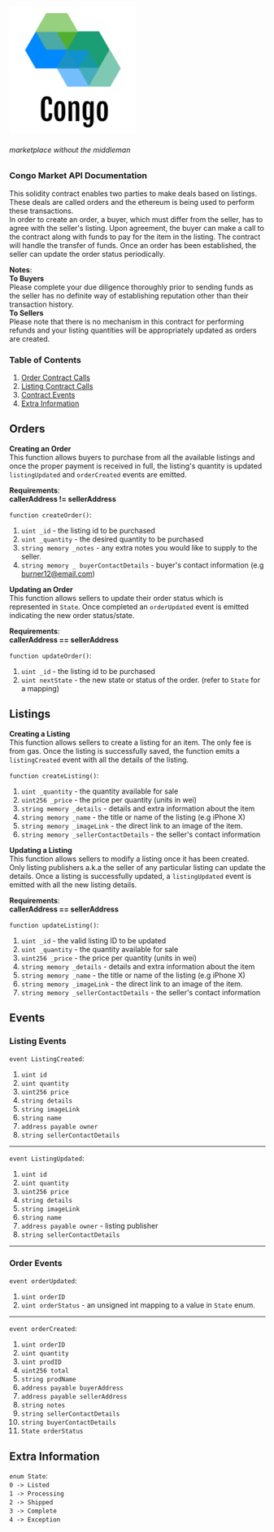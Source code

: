 <img width=250 src="/frontend/src/assets/logo.png"/>

###### _marketplace without the middleman_


### Congo Market API Documentation
<p>
This solidity contract enables two parties to make deals based on listings. These deals are called orders and the ethereum is being used to perform these transactions.
<br>In order to create an order, a buyer, which must differ from the seller, has to agree with the seller's listing. Upon agreement, the buyer can make a call to the contract along with funds to pay for the item in the listing. The contract will handle the transfer of funds. Once an order has been established, the seller can update the order status periodically. 

**Notes**:<br>
**To Buyers**<br>
Please complete your due diligence thoroughly prior to sending funds as the seller has no definite way of establishing reputation other than their transaction history.<br>
**To Sellers**<br>
Please note that there is no mechanism in this contract for performing refunds and your listing quantities will be appropriately updated as orders are created.
<p>

### Table of Contents
1. [Order Contract Calls](#orders)
2. [Listing Contract Calls](#listings)
3. [Contract Events](#events)
4. [Extra Information](#extra-information)


## Orders
**Creating an Order**
<br>This function allows buyers to purchase from all the available listings and once the proper payment is received in full, the listing's quantity is updated `listingUpdated` and `orderCreated` events are emitted.


**Requirements**:
<br>**callerAddress != sellerAddress**

`function createOrder()`:
1. `uint _id` - the listing id to be purchased
2. `uint _quantity` - the desired quantity to be purchased 
3.  `string memory _notes` - any extra notes you would like to supply to the seller.
4.  `string memory _ buyerContactDetails` - buyer's contact information (e.g burner12@email.com)<br>

**Updating an Order**
<br>This function allows sellers to update their order status which is represented in `State`. Once completed an `orderUpdated` event is emitted indicating the new order status/state.

**Requirements**:
<br>**callerAddress == sellerAddress**

`function updateOrder()`:
1. `uint _id` - the listing id to be purchased
2. `uint nextState` - the new state or status of the order. (refer to `State` for a mapping)


## Listings
**Creating a Listing**
<br>This function allows sellers to create a listing for an item. The only fee is from gas. Once the listing is successfully saved, the function emits a `listingCreated` event with all the details of the listing.

`function createListing()`:
1. `uint _quantity` - the quantity available for sale
2. `uint256 _price` - the price per quantity (units in wei)
3.  `string memory _details` - details and extra information about the item
4.  `string memory _name` - the title or name of the listing (e.g iPhone X)
5.  `string memory _imageLink` - the direct link to an image of the item.
6.  `string memory _sellerContactDetails` - the seller's contact information

**Updating a Listing**
<br>This function allows sellers to modify a listing once it has been created. Only listing publishers a.k.a the seller of any particular listing can update the details. Once a listing is successfully updated, a `listingUpdated` event is emitted with all the new listing details.

**Requirements**:
<br>**callerAddress == sellerAddress**

`function updateListing()`:
1. `uint _id` - the valid listing ID to be updated
2. `uint _quantity` - the quantity available for sale
3. `uint256 _price` - the price per quantity (units in wei)
4. `string memory _details` - details and extra information about the item
5. `string memory _name` - the title or name of the listing (e.g iPhone X)
6. `string memory _imageLink` - the direct link to an image of the item.
7. `string memory _sellerContactDetails` - the seller's contact information


## Events

### Listing Events
`event ListingCreated`:
1. `uint id`
2. `uint quantity`
3. `uint256 price`
4. `string details`
5. `string imageLink`
6. `string name`
7. `address payable owner`
8. `string sellerContactDetails`
---

`event ListingUpdated`:
1. `uint id`
2. `uint quantity`
3. `uint256 price`
4. `string details`
5. `string imageLink`
6. `string name`
7. `address payable owner` - listing publisher
8. `string sellerContactDetails`
---
### Order Events
`event orderUpdated`:
1. `uint orderID`
2. `uint orderStatus` - an unsigned int mapping to a value in `State` enum.
---

`event orderCreated`:
1. `uint orderID`
2. `uint quantity`
3. `uint prodID`
4. `uint256 total`
5. `string prodName`
6. `address payable buyerAddress`
7. `address payable sellerAddress`
8. `string notes`
9. `string sellerContactDetails`
10. `string buyerContactDetails`
11. `State orderStatus`

## Extra Information

`enum State`:
<br>
`0 -> Listed`<br>
`1 -> Processing`<br>
`2 -> Shipped`<br>
`3 -> Complete`<br>
`4 -> Exception`



